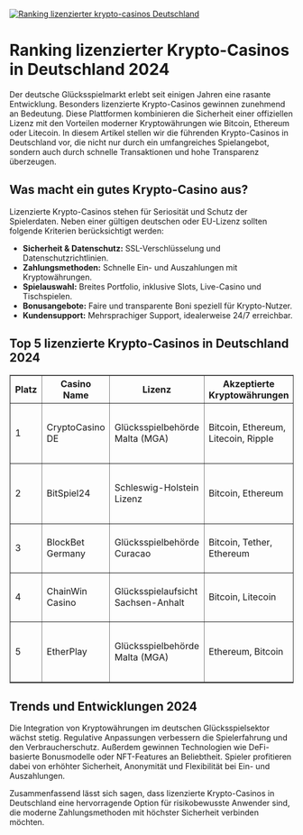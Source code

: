 [![Ranking lizenzierter krypto-casinos Deutschland](https://123-caf.pages.dev/gitsignup.png)](https://vrmoo.ru/Bt82HjjY)

<h1>Ranking lizenzierter Krypto-Casinos in Deutschland 2024</h1>  <p>Der deutsche Glücksspielmarkt erlebt seit einigen Jahren eine rasante Entwicklung. Besonders lizenzierte Krypto-Casinos gewinnen zunehmend an Bedeutung. Diese Plattformen kombinieren die Sicherheit einer offiziellen Lizenz mit den Vorteilen moderner Kryptowährungen wie Bitcoin, Ethereum oder Litecoin. In diesem Artikel stellen wir die führenden Krypto-Casinos in Deutschland vor, die nicht nur durch ein umfangreiches Spielangebot, sondern auch durch schnelle Transaktionen und hohe Transparenz überzeugen.</p>  <h2>Was macht ein gutes Krypto-Casino aus?</h2>  <p>Lizenzierte Krypto-Casinos stehen für Seriosität und Schutz der Spielerdaten. Neben einer gültigen deutschen oder EU-Lizenz sollten folgende Kriterien berücksichtigt werden:</p>  <ul> <li><strong>Sicherheit & Datenschutz:</strong> SSL-Verschlüsselung und Datenschutzrichtlinien.</li> <li><strong>Zahlungsmethoden:</strong> Schnelle Ein- und Auszahlungen mit Kryptowährungen.</li> <li><strong>Spielauswahl:</strong> Breites Portfolio, inklusive Slots, Live-Casino und Tischspielen.</li> <li><strong>Bonusangebote:</strong> Faire und transparente Boni speziell für Krypto-Nutzer.</li> <li><strong>Kundensupport:</strong> Mehrsprachiger Support, idealerweise 24/7 erreichbar.</li> </ul>  <h2>Top 5 lizenzierte Krypto-Casinos in Deutschland 2024</h2>  <table border="1" cellpadding="8" cellspacing="0" style="border-collapse: collapse; width: 100%;"> <thead> <tr> <th>Platz</th> <th>Casino Name</th> <th>Lizenz</th> <th>Akzeptierte Kryptowährungen</th> <th>Besondere Merkmale</th> </tr> </thead> <tbody> <tr> <td>1</td> <td>CryptoCasino DE</td> <td>Glücksspielbehörde Malta (MGA)</td> <td>Bitcoin, Ethereum, Litecoin, Ripple</td> <td>Live-Casino, VIP-Programm, schnelle Auszahlungen</td> </tr> <tr> <td>2</td> <td>BitSpiel24</td> <td>Schleswig-Holstein Lizenz</td> <td>Bitcoin, Ethereum</td> <td>Exklusive Krypto-Boni, starke Mobile-Version</td> </tr> <tr> <td>3</td> <td>BlockBet Germany</td> <td>Glücksspielbehörde Curacao</td> <td>Bitcoin, Tether, Ethereum</td> <td>Breite Slot-Auswahl, provably fair Spiele</td> </tr> <tr> <td>4</td> <td>ChainWin Casino</td> <td>Glücksspielaufsicht Sachsen-Anhalt</td> <td>Bitcoin, Litecoin</td> <td>Hohe Transparenz, mehrfach ausgezeichnet</td> </tr> <tr> <td>5</td> <td>EtherPlay</td> <td>Glücksspielbehörde Malta (MGA)</td> <td>Ethereum, Bitcoin</td> <td>Innovative Blockchain-Technologie, schnelles Onboarding</td> </tr> </tbody> </table>  <h2>Trends und Entwicklungen 2024</h2>  <p>Die Integration von Kryptowährungen im deutschen Glücksspielsektor wächst stetig. Regulative Anpassungen verbessern die Spielerfahrung und den Verbraucherschutz. Außerdem gewinnen Technologien wie DeFi-basierte Bonusmodelle oder NFT-Features an Beliebtheit. Spieler profitieren dabei von erhöhter Sicherheit, Anonymität und Flexibilität bei Ein- und Auszahlungen.</p>  <p>Zusammenfassend lässt sich sagen, dass lizenzierte Krypto-Casinos in Deutschland eine hervorragende Option für risikobewusste Anwender sind, die moderne Zahlungsmethoden mit höchster Sicherheit verbinden möchten.</p>
